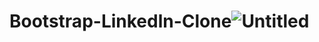 # Bootstrap-Linkedln-Clone![Untitled](https://user-images.githubusercontent.com/125793435/224750773-f93d956e-ba5b-47f8-8c58-7b036cd8066c.png)
